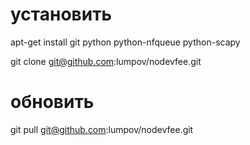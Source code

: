 # установить

apt-get install git python python-nfqueue python-scapy

git clone git@github.com:lumpov/nodevfee.git

# обновить
git pull git@github.com:lumpov/nodevfee.git

